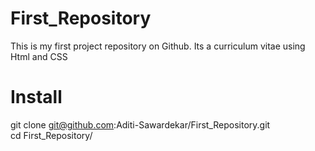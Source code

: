 # First_Repository
This is my first project repository on Github.
Its a curriculum vitae using Html and CSS

# Install
git clone git@github.com:Aditi-Sawardekar/First_Repository.git            
cd First_Repository/
